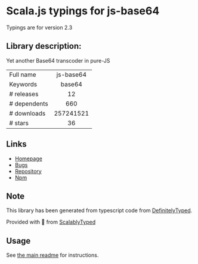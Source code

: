
# Scala.js typings for js-base64

Typings are for version 2.3

## Library description:
Yet another Base64 transcoder in pure-JS

|                    |                 |
| ------------------ | :-------------: |
| Full name          | js-base64 |
| Keywords           | base64 |
| # releases         | 12 |
| # dependents       | 660 |
| # downloads        | 257241521 |
| # stars            | 36 |

## Links
- [Homepage](https://github.com/dankogai/js-base64#readme)
- [Bugs](https://github.com/dankogai/js-base64/issues)
- [Repository](https://github.com/dankogai/js-base64)
- [Npm](https://www.npmjs.com/package/js-base64)
    


## Note
This library has been generated from typescript code from [DefinitelyTyped](https://definitelytyped.org).

Provided with :purple_heart: from [ScalablyTyped](https://github.com/oyvindberg/ScalablyTyped)

## Usage
See [the main readme](../../readme.md) for instructions.


